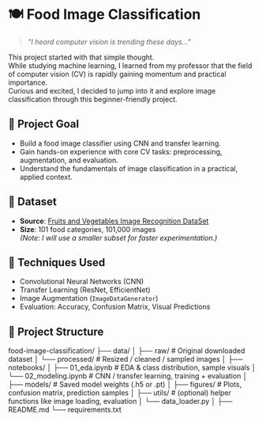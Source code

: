 # 🍽️ Food Image Classification

> *"I heard computer vision is trending these days..."*

This project started with that simple thought.  
While studying machine learning, I learned from my professor that the field of computer vision (CV) is rapidly gaining momentum and practical importance.  
Curious and excited, I decided to jump into it and explore image classification through this beginner-friendly project.

## 🎯 Project Goal

- Build a food image classifier using CNN and transfer learning.
- Gain hands-on experience with core CV tasks: preprocessing, augmentation, and evaluation.
- Understand the fundamentals of image classification in a practical, applied context.

## 📁 Dataset

- **Source**: [Fruits and Vegetables Image Recognition DataSet](https://www.kaggle.com/datasets/kritikseth/fruit-and-vegetable-image-recognition)
- **Size**: 101 food categories, 101,000 images  
  *(Note: I will use a smaller subset for faster experimentation.)*

## 🔧 Techniques Used

- Convolutional Neural Networks (CNN)
- Transfer Learning (ResNet, EfficientNet)
- Image Augmentation (`ImageDataGenerator`)
- Evaluation: Accuracy, Confusion Matrix, Visual Predictions

## 🧱 Project Structure

food-image-classification/
├── data/
│   ├── raw/                  # Original downloaded dataset
│   └── processed/            # Resized / cleaned / sampled images
│
├── notebooks/
│   ├── 01_eda.ipynb          # EDA & class distribution, sample visuals
│   └── 02_modeling.ipynb     # CNN / transfer learning, training + evaluation
│
├── models/                   # Saved model weights (.h5 or .pt)
│
├── figures/                  # Plots, confusion matrix, prediction samples
│
├── utils/                    # (optional) helper functions like image loading, evaluation
│   └── data_loader.py
│
├── README.md
└── requirements.txt
